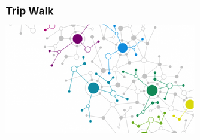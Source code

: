 # Trip Walk
![alt text](https://raw.githubusercontent.com/chrisPiemonte/TripWalk/master/src/main/resources/semantic.png "krapfen")
